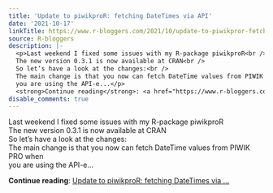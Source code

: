 ```yaml
---
title: 'Update to piwikproR: fetching DateTimes via API'
date: '2021-10-17'
linkTitle: https://www.r-bloggers.com/2021/10/update-to-piwikpror-fetching-datetimes-via-api/
source: R-bloggers
description: |-
  <p>Last weekend I fixed some issues with my R-package piwikproR<br />
  The new version 0.3.1 is now available at CRAN<br />
  So let’s have a look at the changes:<br />
  The main change is that you now can fetch DateTime values from PIWIK PRO when<br />
  you are using the API-e...</p>
  <strong>Continue reading</strong>: <a href="https://www.r-bloggers.com/2021/10/update-to-piwikpror-fetching-datetimes-via-api/">Update to piwikproR: fetching DateTimes via ...
disable_comments: true
---
```

<p>Last weekend I fixed some issues with my R-package piwikproR<br />
The new version 0.3.1 is now available at CRAN<br />
So let’s have a look at the changes:<br />
The main change is that you now can fetch DateTime values from PIWIK PRO when<br />
you are using the API-e...</p>
<strong>Continue reading</strong>: <a href="https://www.r-bloggers.com/2021/10/update-to-piwikpror-fetching-datetimes-via-api/">Update to piwikproR: fetching DateTimes via ...
